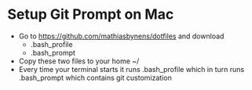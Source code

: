 
# Setup Git Prompt on Mac

* Go to <https://github.com/mathiasbynens/dotfiles> and download
  * .bash_profile
  * .bash_prompt
* Copy these two files to your home ~/
* Every time your terminal starts it runs .bash_profile which in turn runs .bash_prompt which contains git customization
